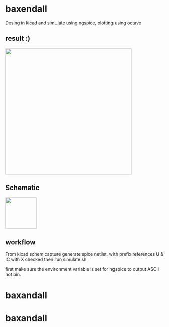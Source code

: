 # baxendall
Desing in kicad and simulate using ngspice, plotting using octave

## result :)

<img src='sim.png' width=400px>

## Schematic

<img src='baxendall.png' width=100px>

## workflow

From kicad schem capture generate spice netlist, with prefix references U & IC with X checked
then run simulate.sh

first make sure the environment variable is set for ngspice to output ASCII not bin. 


# baxandall
# baxandall
